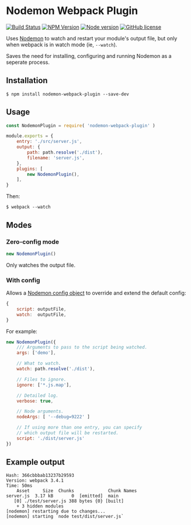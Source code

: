 # Nodemon Webpack Plugin

[![Build Status](https://travis-ci.org/Izhaki/nodemon-webpack-plugin.svg?branch=master)](https://travis-ci.org/Izhaki/nodemon-webpack-plugin)
[![NPM Version](https://badge.fury.io/js/nodemon-webpack-plugin.svg?style=flat)](https://npmjs.org/package/nodemon-webpack-plugin)
[![Node version](https://img.shields.io/node/v/nodemon-webpack-plugin.svg?style=flat)](http://nodejs.org/download/)
[![GitHub license](https://img.shields.io/badge/license-MIT-blue.svg)](https://raw.githubusercontent.com/Izhaki/nodemon-webpack-plugin/master/LICENSE)

Uses [Nodemon](https://nodemon.io/) to watch and restart your module's output file, but only when webpack is in watch mode (ie, `--watch`).

Saves the need for installing, configuring and running Nodemon as a seperate process.

## Installation

```shell
$ npm install nodemon-webpack-plugin --save-dev
```

## Usage

```javascript
const NodemonPlugin = require( 'nodemon-webpack-plugin' )

module.exports = {
    entry: './src/server.js',
    output: {
        path: path.resolve('./dist'),
        filename: 'server.js',
    },
    plugins: [
        new NodemonPlugin(),
    ],
}
```

Then:

```shell
$ webpack --watch
```

## Modes

### Zero-config mode

```javascript
new NodemonPlugin()
```

Only watches the output file.

### With config

Allows a [Nodemon config object](https://github.com/remy/nodemon#config-files) to override and extend the default config:

```javascript
{
    script: outputFile,
    watch:  outputFile,
}
```

For example:

```javascript
new NodemonPlugin({
    /// Arguments to pass to the script being watched.
    args: ['demo'],

    // What to watch.
    watch: path.resolve('./dist'),

    // Files to ignore.
    ignore: ['*.js.map'],

    // Detailed log.
    verbose: true,

    // Node arguments.
    nodeArgs: [ '--debug=9222' ]

    // If using more than one entry, you can specify
    // which output file will be restarted.
    script: './dist/server.js'
})
```

## Example output

```shell
Hash: 366cbbbab13237b29593
Version: webpack 3.4.1
Time: 50ms
    Asset     Size  Chunks             Chunk Names
server.js  3.17 kB       0  [emitted]  main
   [0] ./test/server.js 388 bytes {0} [built]
    + 3 hidden modules
[nodemon] restarting due to changes...
[nodemon] starting `node test/dist/server.js`
```
